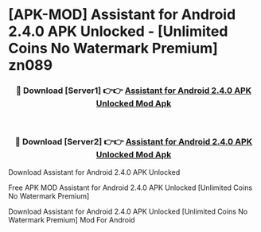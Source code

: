 # [APK-MOD] Assistant for Android 2.4.0 APK Unlocked - [Unlimited Coins No Watermark Premium] zn089



<div align="center">
<h3>🔴 Download [Server1] 👉👉 <a href="https://momento.my/?title=Assistant_for_Android_2.4.0_APK_Unlocked">Assistant for Android 2.4.0 APK Unlocked Mod Apk</a></h3><br>

<h3>🔴 Download [Server2] 👉👉 <a href="https://momento.my/?title=Assistant_for_Android_2.4.0_APK_Unlocked">Assistant for Android 2.4.0 APK Unlocked Mod Apk</a></h3>
</div>



Download Assistant for Android 2.4.0 APK Unlocked 

Free APK MOD Assistant for Android 2.4.0 APK Unlocked [Unlimited Coins No Watermark Premium]

Download Assistant for Android 2.4.0 APK Unlocked [Unlimited Coins No Watermark Premium] Mod For Android
